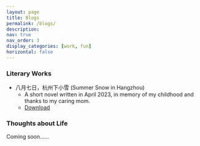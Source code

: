 ```yaml
---
layout: page
title: Blogs
permalink: /blogs/
description: 
nav: true
nav_order: 3
display_categories: [work, fun]
horizontal: false
---
```



### Literary Works

-   八月七日，杭州下小雪 (Summer Snow in Hangzhou)
    - A short novel written in April 2023, in memory of my childhood and thanks to my caring mom.  
    - [Download](https://unixyhuang.github.io/blogs/八月七日，杭州下小雪.pdf) 


### Thoughts about Life

Coming soon......
